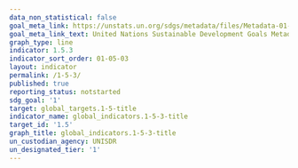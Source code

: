 ```yaml
---
data_non_statistical: false
goal_meta_link: https://unstats.un.org/sdgs/metadata/files/Metadata-01-05-03.pdf
goal_meta_link_text: United Nations Sustainable Development Goals Metadata (pdf 894kB)
graph_type: line
indicator: 1.5.3
indicator_sort_order: 01-05-03
layout: indicator
permalink: /1-5-3/
published: true
reporting_status: notstarted
sdg_goal: '1'
target: global_targets.1-5-title
indicator_name: global_indicators.1-5-3-title
target_id: '1.5'
graph_title: global_indicators.1-5-3-title
un_custodian_agency: UNISDR
un_designated_tier: '1'
---
```

